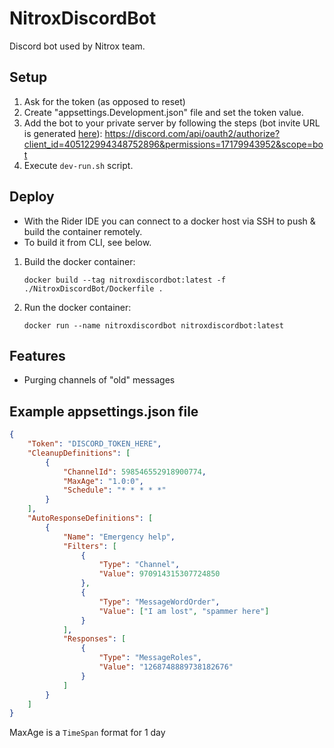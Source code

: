# NitroxDiscordBot
Discord bot used by Nitrox team.

## Setup

1. Ask for the token (as opposed to reset)
2. Create "appsettings.Development.json" file and set the token value.
3. Add the bot to your private server by following the steps (bot invite URL is generated [here](https://discord.com/developers/applications/405122994348752896/oauth2/url-generator)):
https://discord.com/api/oauth2/authorize?client_id=405122994348752896&permissions=17179943952&scope=bot
4. Execute `dev-run.sh` script.

## Deploy

 - With the Rider IDE you can connect to a docker host via SSH to push & build the container remotely.
 - To build it from CLI, see below.

1. Build the docker container:
    ```shell
    docker build --tag nitroxdiscordbot:latest -f ./NitroxDiscordBot/Dockerfile .
    ```
2. Run the docker container:
    ```shell
    docker run --name nitroxdiscordbot nitroxdiscordbot:latest
    ```

## Features
 - Purging channels of "old" messages

## Example appsettings.json file
```json
{
    "Token": "DISCORD_TOKEN_HERE",
    "CleanupDefinitions": [
        {
            "ChannelId": 598546552918900774,
            "MaxAge": "1.0:0",
            "Schedule": "* * * * *"
        }
    ],
    "AutoResponseDefinitions": [
        {
            "Name": "Emergency help",
            "Filters": [
                {
                    "Type": "Channel",
                    "Value": 970914315307724850
                },
                {
                    "Type": "MessageWordOrder",
                    "Value": ["I am lost", "spammer here"]
                }
            ],
            "Responses": [
                {
                    "Type": "MessageRoles",
                    "Value": "1268748889738182676"
                }
            ]
        }
    ]
}
```
MaxAge is a `TimeSpan` format for 1 day